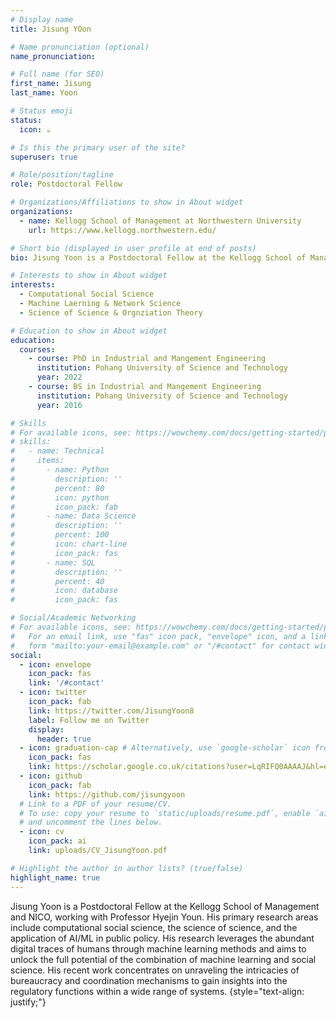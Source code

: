```yaml
---
# Display name
title: Jisung YOon

# Name pronunciation (optional)
name_pronunciation: 

# Full name (for SEO)
first_name: Jisung
last_name: Yoon

# Status emoji
status:
  icon: ☕️

# Is this the primary user of the site?
superuser: true

# Role/position/tagline
role: Postdoctoral Fellow

# Organizations/Affiliations to show in About widget
organizations:
  - name: Kellogg School of Management at Northwestern University
    url: https://www.kellogg.northwestern.edu/

# Short bio (displayed in user profile at end of posts)
bio: Jisung Yoon is a Postdoctoral Fellow at the Kellogg School of Management and NICO, working with Professor Hyejin Youn. His primary research areas include computational social science, the science of science, and the application of AI/ML in public policy. His research leverages the abundant digital traces of humans through machine learning methods and aims to unlock the full potential of the combination of machine learning and social science. His recent work concentrates on unraveling the intricacies of bureaucracy and coordination mechanisms to gain insights into the regulatory functions within a wide range of systems.

# Interests to show in About widget
interests:
  - Computational Social Science
  - Machine Laerning & Network Science
  - Science of Science & Orgnziation Theory

# Education to show in About widget
education:
  courses:
    - course: PhD in Industrial and Mangement Engineering
      institution: Pohang University of Science and Technology
      year: 2022
    - course: BS in Industrial and Mangement Engineering
      institution: Pohang University of Science and Technology
      year: 2016

# Skills
# For available icons, see: https://wowchemy.com/docs/getting-started/page-builder/#icons
# skills:
#   - name: Technical
#     items:
#       - name: Python
#         description: ''
#         percent: 80
#         icon: python
#         icon_pack: fab
#       - name: Data Science
#         description: ''
#         percent: 100
#         icon: chart-line
#         icon_pack: fas
#       - name: SQL
#         description: ''
#         percent: 40
#         icon: database
#         icon_pack: fas

# Social/Academic Networking
# For available icons, see: https://wowchemy.com/docs/getting-started/page-builder/#icons
#   For an email link, use "fas" icon pack, "envelope" icon, and a link in the
#   form "mailto:your-email@example.com" or "/#contact" for contact widget.
social:
  - icon: envelope
    icon_pack: fas
    link: '/#contact'
  - icon: twitter
    icon_pack: fab
    link: https://twitter.com/JisungYoon8
    label: Follow me on Twitter
    display:
      header: true
  - icon: graduation-cap # Alternatively, use `google-scholar` icon from `ai` icon pack
    icon_pack: fas
    link: https://scholar.google.co.uk/citations?user=LqRIFQ0AAAAJ&hl=en
  - icon: github
    icon_pack: fab
    link: https://github.com/jisungyoon
  # Link to a PDF of your resume/CV.
  # To use: copy your resume to `static/uploads/resume.pdf`, enable `ai` icons in `params.yaml`,
  # and uncomment the lines below.
  - icon: cv
    icon_pack: ai
    link: uploads/CV_JisungYoon.pdf

# Highlight the author in author lists? (true/false)
highlight_name: true
---
```


Jisung Yoon is a Postdoctoral Fellow at the Kellogg School of Management and NICO, working with Professor Hyejin Youn. His primary research areas include computational social science, the science of science, and the application of AI/ML in public policy. His research leverages the abundant digital traces of humans through machine learning methods and aims to unlock the full potential of the combination of machine learning and social science. His recent work concentrates on unraveling the intricacies of bureaucracy and coordination mechanisms to gain insights into the regulatory functions within a wide range of systems.
{style="text-align: justify;"}
